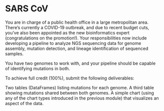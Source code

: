 
# SARS CoV
You are in charge of a public health office in a large metropolitan area. There’s currently a COVID-19 outbreak, and due to recent budget cuts, you’ve also been appointed as the new bioinformatics expert (congratulations on the promotion!). Your responsibilities now include developing a pipeline to analyze NGS sequencing data for genome assembly, mutation detection, and lineage identification of sequenced samples.

You have two genomes to work with, and your pipeline should be capable of identifying mutations in both.

To achieve full credit (100%), submit the following deliverables:

Two tables (DataFrames) listing mutations for each genome.
A third table showing mutations shared between both genomes.
A simple chart (using any of the chart types introduced in the previous module) that visualizes an aspect of the data.
